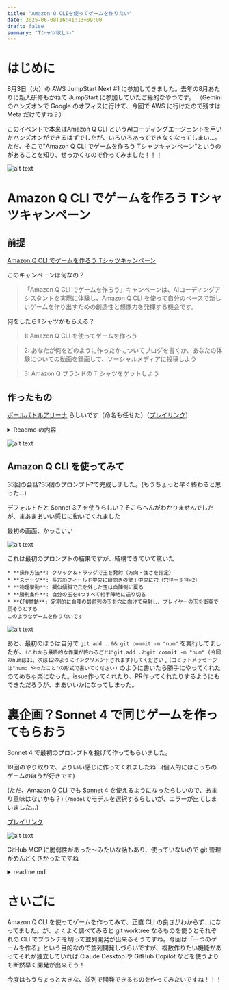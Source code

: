```yaml
---
title: "Amazon Q CLIを使ってゲームを作りたい"
date: 2025-06-08T16:41:13+09:00
draft: false
summary: "Tシャツ欲しい"
---
```

# はじめに
8月3日（火）の AWS JumpStart Next #1 に参加してきました。去年の8月あたりに新人研修もかねて JumpStart に参加していたご縁的なやつです。
（Gemini のハンズオンで Google のオフィスに行けて、今回で AWS に行けたので残すは Meta だけですね？）

このイベントで本来はAmazon Q CLI というAIコーディングエージェントを用いたハンズオンができるはずでしたが、いろいろあってできなくなってしまい...。ただ、そこで"Amazon Q CLI でゲームを作ろう Tシャツキャンペーン"というのがあることを知り、せっかくなので作ってみました！！！

![alt text](/images/2025-06-08_make-game-using-amazonQ/image-3.png)


# Amazon Q CLI でゲームを作ろう Tシャツキャンペーン

## 前提

[Amazon Q CLI でゲームを作ろう Tシャツキャンペーン](https://aws.amazon.com/jp/blogs/news/build-games-with-amazon-q-cli-and-score-a-t-shirt/)


このキャンペーンは何なの？
> 「Amazon Q CLI でゲームを作ろう」キャンペーンは、AIコーディングアシスタントを実際に体験し、Amazon Q CLI を使って自分のペースで新しいゲームを作り出すための創造性と想像力を発揮する機会です。
 
何をしたらTシャツがもらえる？
> 1: Amazon Q CLI を使ってゲームを作ろう

> 2: あなたが何をどのように作ったかについてブログを書くか、あなたの体験についての動画を録画して、ソーシャルメディアに投稿しよう
 
> 3: Amazon Q ブランドの T シャツをゲットしよう

## 作ったもの
[ボールバトルアリーナ](https://github.com/itsuki-jp/amazonQ_make_game) らしいです（命名も任せた）（[プレイリンク](https://itsuki-jp.github.io/amazonQ_make_game/ball-battle-game/)）



<details>
<summary>Readme の内容</summary>
# ボールバトルアリーナ

## 概要
ボールバトルアリーナは、プレイヤーとCPUが対戦するシンプルで楽しいブラウザゲームです。中央の穴にボールを入れるか、相手のフィールドにボールを送り込むことで勝利を目指します。

## 遊び方
1. プレイヤーは左側のフィールドからスタートします
2. ボールをクリック＆ドラッグして、発射方向と強さを決めます
3. マウスを離すとボールが発射されます
4. 中央の穴にボールを入れるか、相手のフィールドにボールを送り込むことが目標です
5. すべてのボールを穴に入れるか相手フィールドに送り込んだ方が勝利です

## 特徴
- 物理エンジンによるリアルな動きと衝突
- 中央をピークとする擬似傾斜効果
- 戦略的なCPU AI
- モダンで美しいビジュアルデザイン
- 直感的な操作性

## 技術的詳細
- HTML5 Canvas を使用したグラフィック描画
- JavaScript による物理演算
- カスタム衝突検出システム
- 視覚効果（グロー、トレイル、グラデーション）

## 開発者向け情報
このゲームは以下のファイル構成になっています：
- `index.html` - メインのHTMLファイル
- `css/style.css` - スタイルシート
- `js/game.js` - ゲームのメインロジック
- `js/physics.js` - 物理エンジン

</details>

![alt text](/images/2025-06-08_make-game-using-amazonQ/image-1.png)

## Amazon Q CLI を使ってみて
35回の会話?35個のプロンプト?で完成しました。(もうちょっと早く終わると思った...)

デフォルトだと Sonnet 3.7 を使うらしい？そこらへんがわかりませんでしたが、まあまあいい感じに動いてくれました

最初の画面、かっこいい

![alt text](</images/2025-06-08_make-game-using-amazonQ/スクリーンショット 2025-06-05 184935.png>)


これは最初のプロンプトの結果ですが、結構できていて驚いた

```
* **操作方法**: クリック＆ドラッグで玉を発射（方向・強さを指定）
* **ステージ**: 長方形フィールド中央に縦向きの壁＋中央に穴（穴径＝玉径×2）
* **物理挙動**: 擬似傾斜で穴を外した玉は自陣側に戻る
* **勝利条件**: 自分の玉を4つすべて相手陣地に送り切る
* **CPU挙動**: 定期的に自陣の最前列の玉を穴に向けて発射し、プレイヤーの玉を衝突で戻そうとする
このようなゲームを作りたいです
```

![alt text](</images/2025-06-08_make-game-using-amazonQ/スクリーンショット 2025-06-05 191930.png>)

あと、最初のほうは自分で `git add . && git commit -m "num"` を実行してましたが、`（これから最終的な作業が終わるごとにgit add .とgit commit -m "num" (今回のnumは11、次は12のようにインクリメントされます)してください` , `(コミットメッセージは"num: やったこと"の形式で書いてください)` のように書いたら勝手にやってくれたのでめちゃ楽になった。issue作ってくれたり、PR作ってくれたりするようにもできただろうが、まあいいかになってしまった。

# 裏企画？Sonnet 4 で同じゲームを作ってもらおう
Sonnet 4 で最初のプロンプトを投げて作ってもらいました。

19回のやり取りで、よりいい感じに作ってくれましたね...(個人的にはこっちのゲームのほうが好きです)

([ただ、Amazon Q CLI でも Sonnet 4 を使えるようになったらしい](https://dev.classmethod.jp/articles/amazon-q-developer-cli-claude-sonnet-4/)ので、あまり意味はないかも？)
(`/model`でモデルを選択するらしいが、エラーが出てしまいました...)

[プレイリンク](https://itsuki-jp.github.io/test_sonnet4/claude_desktop/)

![alt text](/images/2025-06-08_make-game-using-amazonQ/image-2.png)

GitHub MCP に脆弱性があった～みたいな話もあり、使っていないので git 管理がめんどくさかったですね

<details>
<summary>readme.md</summary>
(本当は19回だが、うち3回は何も変更点がなかったのでまあそんなもんか？)


今までの開発プロセスを番号付きでまとめます：

## 玉入れ対戦ゲーム開発プロセス

### 1. 基本仕様の設定
- **操作方法**: クリック＆ドラッグで玉を発射（方向・強さを指定）
- **ステージ**: 長方形フィールド中央に縦向きの壁＋中央に穴（穴径＝玉径×2）
- **物理挙動**: 擬似傾斜で穴を外した玉は自陣側に戻る
- **勝利条件**: 自分の玉を4つすべて相手陣地に送り切る
- **CPU挙動**: 定期的に自陣の玉を穴に向けて発射し、プレイヤーの玉を衝突で戻そうとする

### 2. 初期配置の修正
- 玉の初期配置を縦に4つ並べる形に変更

### 3. 物理システムの改良
- 中央の壁を高く、両端を低くする山型の傾斜システム実装
- 玉が下や中央に集まる問題を解決

### 4. スコアリングシステムの修正
- 相手陣地に入った玉のスコア判定を即座に実行
- スコア判定のタイミング遅延問題を解決

### 5. 相手陣地玉の表示方法変更
- 相手陣地に入った玉を削除せず残す
- 操作不可だが衝突は可能にする

### 6. 傾斜システムの詳細調整
- 画面端(a,e)が最低、中央(c)が最高、中間点(b,d)が同じ高さの山型傾斜
- 上下方向は傾斜に無関係、X座標のみで重力を決定

### 7. Y方向重力の削除
- 左下・右下に玉が集まる問題を解決
- X方向の傾斜重力のみに変更

### 8. ミラー表示システムの実装
- 相手陣地の玉を自分陣地にミラー表示
- 点数が入るほど自分陣地に邪魔な玉が増える戦略的バランス

### 9. ミラー玉との衝突処理
- ミラー玉との衝突判定を実装
- アクティブ玉のみ弾かれ、ミラー玉は固定

### 10. ゲームリセット機能の完全実装
- 「もう一度プレイ」ボタンで確実に初期状態に戻る
- ゲームループの管理改善

### 11. 壁抜け防止システム
- 高速移動時の壁抜け問題を解決
- 連続衝突判定（Continuous Collision Detection）の実装
- 移動を細分化して確実な衝突判定

### 12. 速度制限システム
- 発射速度の上限を設定（表記・実際ともに最大20）
- パワー表示と実際の速度を統一

### 最終的な特徴
- **戦略性**: ミラー玉システムによる邪魔要素
- **物理演算**: X方向の傾斜重力による自然な玉の動き
- **確実性**: 壁抜け完全防止、正確なスコアリング
- **バランス**: 点数を取るほど難易度が上がるゲーム設計
</details>

# さいごに
Amazon Q CLI を使ってゲームを作ってみて、正直 CLI の良さがわからず...になってました。が、よくよく調べてみると git worktree なるものを使うとそれぞれの CLI でブランチを切って並列開発が出来るそうですね。今回は「一つのゲームを作る」という目的なので並列開発しづらいですが、複数作りたい機能があってそれが独立していれば Claude Desktop や GitHub Copilot などを使うよりも断然早く開発が出来そう！

今度はもうちょっと大きな、並列で開発できるものを作ってみたいですね！！！